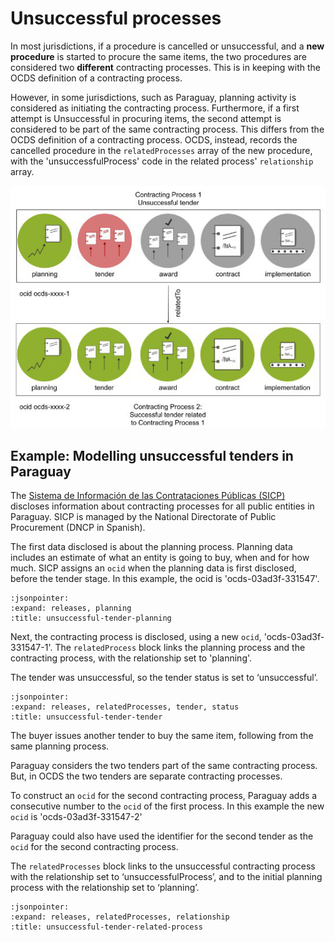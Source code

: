 # Unsuccessful processes

In most jurisdictions, if a procedure is cancelled or unsuccessful, and a **new procedure** is started to procure the same items, the two procedures are considered two **different** contracting processes. This is in keeping with the OCDS definition of a contracting process.

However, in some jurisdictions, such as Paraguay, planning activity is considered as initiating the contracting process. Furthermore, if a first attempt is Unsuccessful in procuring items, the second attempt is considered to be part of the same contracting process. This differs from the OCDS definition of a contracting process. OCDS, instead, records the cancelled procedure in the `relatedProcesses` array of the new procedure, with the 'unsuccessfulProcess' code in the related process' `relationship` array.  

![Unsuccessful Tender](../../_static/png/unsuccessful-tender.png)

## Example: Modelling unsuccessful tenders in Paraguay

The [Sistema de Información de las Contrataciones Públicas (SICP)](https://contrataciones.gov.py/) discloses information about contracting processes for all public entities in Paraguay. SICP is managed by the National Directorate of Public Procurement (DNCP in Spanish).

The first data disclosed is about the planning process. Planning data includes an estimate of what an entity is going to buy, when and for how much. SICP assigns an `ocid` when the planning data is first disclosed, before the tender stage. In this example, the ocid is 'ocds-03ad3f-331547'.

```{jsoninclude} ../../examples/unsuccessful-tender-planning.json
:jsonpointer:
:expand: releases, planning
:title: unsuccessful-tender-planning
```

Next, the contracting process is disclosed, using a new `ocid`, 'ocds-03ad3f-331547-1'. The `relatedProcess` block links the planning process and the contracting process, with the relationship set to 'planning'.

The tender was unsuccessful, so the tender status is set to ‘unsuccessful’.

```{jsoninclude} ../../examples/unsuccessful-tender-tender.json
:jsonpointer:
:expand: releases, relatedProcesses, tender, status
:title: unsuccessful-tender-tender
```

The buyer issues another tender to buy the same item, following from the same planning process.

Paraguay considers the two tenders part of the same contracting process. But, in OCDS the two tenders are separate contracting processes.

To construct an `ocid` for the second contracting process, Paraguay adds a consecutive number to the `ocid` of the first process. In this example the new `ocid` is 'ocds-03ad3f-331547-2'

Paraguay could also have used the identifier for the second tender as the `ocid` for the second contracting process.

The `relatedProcesses` block links to the unsuccessful contracting process with the relationship set to ‘unsuccessfulProcess’, and to the initial planning process with the relationship set to ‘planning’.

```{jsoninclude} ../../examples/unsuccessful-tender-related-process.json
:jsonpointer:
:expand: releases, relatedProcesses, relationship
:title: unsuccessful-tender-related-process
```
